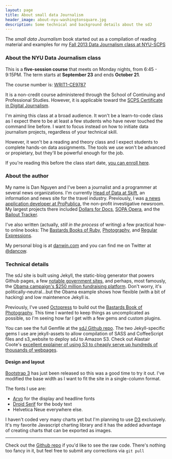 ```yaml
---
layout: page
title: About small data Journalism
header_image: about-nyu-washingtonsquare.jpg
description: Some technical and background details about the sdJ
---
```


The *small data Journalism* book started out as a compilation of reading material and examples for my [Fall 2013 Data Journalism class at NYU-SCPS](http://www.scps.nyu.edu/content/scps/academics/course_detail.html?id=WRIT1-CE9787#sectionBlock)



### About the NYU Data Journalism class

This is a **five-session course** that meets on Monday nights, from 6:45 - 9:15PM. The term starts at **September 23** and ends **October 21**.

The course number is: [WRIT1-CE9787](http://www.scps.nyu.edu/content/scps/academics/course_detail.html?id=WRIT1-CE9787#sectionBlock)

It is a non-credit course administered through the School of Continuing and Professional Studies. However, it is applicable toward the [SCPS Certificate in Digital Journalism](http://www.scps.nyu.edu/content/scps/academics/departments/humanities-arts-and-writing/academics/noncredit/certificate-in-digital-journalism.html).

I'm aiming this class at a broad audience. It won't be a learn-to-code class as I expect there to be at least a few students who have never touched the command line before. I want to focus instead on how to initiate data journalism projects, regardless of your technical skill.

However, it won't be a reading and theory class and I expect students to complete hands-on data assignments. The tools we use won't be advanced or propietary, but they'll be powerful enough for the job.

If you're reading this before the class start date, [you can enroll here](http://www.scps.nyu.edu/content/scps/academics/course_detail.html?id=WRIT1-CE9787#sectionBlock).






### About the author

My name is Dan Nguyen and I've been a journalist and a programmer at several news organizations. I'm currently [Head of Data at Skift](http://skift.com), an information and news site for the travel industry. Previously, I was [a news application developer at ProPublica](http://www.propublica.org/site/author/dan_nguyen), the non-profit investigative newsroom. My largest projects there included [Dollars for Docs](http://projects.propublica.org/docdollars), [SOPA Opera](http://projects.propublica.org/sopa), and the [Bailout Tracker](http://projects.propublica.org/bailout).

I've also written (actually, *still in the process* of writing) a few practical how-to online books: The [Bastards Books of Ruby](http://ruby.bastardsbook.com), [Photography](http://photography.bastardsbook.com), and [Regular Expressions](http://regex.bastardsbook.com).

My personal blog is at [danwin.com](http://danwin.com) and you can find me on Twitter at [@dancow](https://twitter.com/dancow).



### Technical details

The sdJ site is built using Jekyll, the static-blog generator that powers Github pages, a few [notable government sites](http://developmentseed.org/blog/new-healthcare-gov-is-open-and-cms-free/), and perhaps, most famously, the [Obama campaign's $250 million fundraising platform](http://kylerush.net/blog/meet-the-obama-campaigns-250-million-fundraising-platform/). Don't worry, it's politically-neutral...but the Obama example shows how flexible (with a bit of hacking) and low maintenence Jekyll is.

Previously, I've used [Octopress](http://octopress.org) to build out the [Bastards Book of Photography](http://photography.bastardsbook.com). This time I wanted to keep things as uncomplicated as possible, so I'm seeing how far I get with a few gems and custom plugins.

You can see the full Gemfile at the [sdJ Github repo](TK). The two Jekyll-specific gems I use are jekyll-assets to allow compilation of SASS and CoffeeScript files and s3_website to deploy sdJ to Amazon S3. Check out Alastair Coote's [excellent explainer of using S3 to cheaply serve up hundreds of thousands of webpages](http://blogging.alastair.is/how-i-served-100k-users-without-crashing-and-only-spent-0-32/).

#### Design and layout

[Bootstrap 3](http://getbootstrap.com/getting-started/) has just been released so this was a good time to try it out. I've modified the base width as I want to fit the site in a single-column format. 

The fonts I use are:

- [Arvo](http://www.google.com/fonts/specimen/Arvo) for the display and headline fonts
- [Droid Serif](http://www.google.com/fonts/specimen/Droid+Serif) for the body text
- Helvetica Neue everywhere else.

I haven't coded very many charts yet but I'm planning to use [D3](http://d3js.org/) exclusively. It's my favorite Javascript charting library and it has the added advantage of creating charts that can be exported as images.

----

Check out the [Github repo](https://github.com/dannguyen/smalldata_journalism) if you'd like to see the raw code. There's nothing too fancy in it, but feel free to submit any corrections via `git pull`



